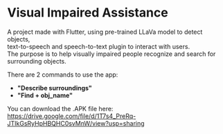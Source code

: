 # Visual Impaired Assistance

A project made with Flutter, using pre-trained LLaVa model to detect objects,  
text-to-speech and speech-to-text plugin to interact with users.  
The purpose is to help visually impaired people recognize and search for surrounding objects.

There are 2 commands to use the app:  
- **"Describe surroundings"**  
- **"Find + obj_name"**

You can download the .APK file here:  
https://drive.google.com/file/d/1T7s4_PreRq-JTIkGsRyHpHBQHC0svMnW/view?usp=sharing

